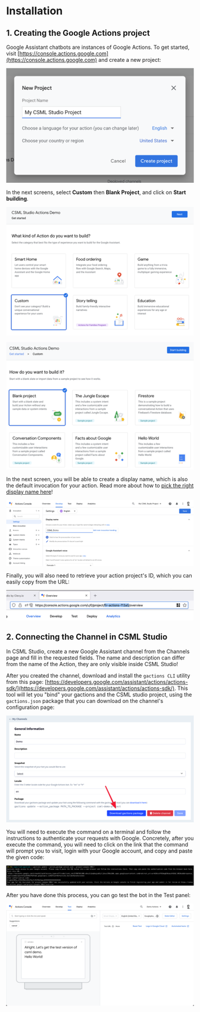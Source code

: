 # Installation

## 1. Creating the Google Actions project

Google Assistant chatbots are instances of Google Actions. To get started, visit [https://console.actions.google.com](https://console.actions.google.com) and create a new project:

![](<../../.gitbook/assets/image (93).png>)

In the next screens, select **Custom** then **Blank Project**, and click on **Start building**.

![](<../../.gitbook/assets/CleanShot 2021-06-08 at 11.28.51.png>)

![](<../../.gitbook/assets/CleanShot 2021-06-08 at 11.29.07.png>)

In the next screen, you will be able to create a display name, which is also the default invocation for your action. Read more about how to [pick the right display name here](https://support.google.com/actions-console/answer/9613473?hl=en#null)!

![](<../../.gitbook/assets/image (94).png>)

Finally, you will also need to retrieve your action project's ID, which you can easily copy from the URL:

![](<../../.gitbook/assets/CleanShot 2021-06-09 at 14.23.09@2x.png>)

## 2. Connecting the Channel in CSML Studio

In CSML Studio, create a new Google Assistant channel from the Channels page and fill in the requested fields. The name and description can differ from the name of the Action, they are only visible inside CSML Studio!

After you created the channel, download and install the `gactions CLI` utility from this page: [https://developers.google.com/assistant/actions/actions-sdk/](https://developers.google.com/assistant/actions/actions-sdk/). This tool will let you "bind" your gactions and the CSML studio project, using the `gactions.json` package that you can download on the channel's configuration page:

![](<../../.gitbook/assets/image (96).png>)

You will need to execute the command on a terminal and follow the instructions to authenticate your requests with Google. Concretely, after you execute the command, you will need to click on the link that the command will prompt you to visit, login with your Google account, and copy and paste the given code:

![](<../../.gitbook/assets/image (97).png>)

After you have done this process, you can go test the bot in the Test panel:

![](<../../.gitbook/assets/CleanShot 2021-06-09 at 14.27.26@2x.png>)
